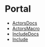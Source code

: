 # Portal

* [ActorsDocs](ActorsDocs.html)
* [ActorsMacro](ActorsMacro.html)
* [IncludeDocs](IncludeDocs.html)
* [Include](Include.html)

